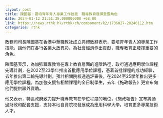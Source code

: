 ```yaml
---
layout: post
title: 陳國基：要培育年青人專業工作技能　職專教育發揮重要角色
date: 2024-01-12 21:51:38.000000000 +08:00
link: https://news.rthk.hk/rthk/ch/component/k2/1736027-20240112.htm
categories: rthk
---
```


政務司司長陳國基在香港中華職教社成立典禮致辭表示，要培育年青人的專業工作技能，讓他們在各行各業大放異彩，為社會經濟作出貢獻，職專教育正發揮重要的角色。
 
陳國基表示，為加強職專教育在專上教育層面的進階路徑，政府通過應用學位課程先導計劃，在2022至23學年推出首批應用學位課程，憑着首批課程的成功經驗，去年推出第二輪先導計劃，預計相關院校通過評審後，在2024至25學年推出更多應用學位課程。為加強支援各相關課程的全日制學生，去年《施政報告》更宣布向他們提供額外資助。
 
他又表示，特區政府致力提升職專教育在學位程度的地位，《施政報告》宣布將通過財政和配套支援，支持本地自資院校發展成為應用科學大學，培育更多專業技術人才。
